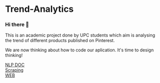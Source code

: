# Trend-Analytics
### Hi there 👋
This is an academic project done by UPC students which aim is analysing the trend of different products published on Pinterest.

We are now thinking about how to code our aplication. It's time to design thinking! 

[NLP DOC](./NLP/README.md) \
[Scraping](./Scraping/README.md) \
[WEB](./web/READ.md) 
